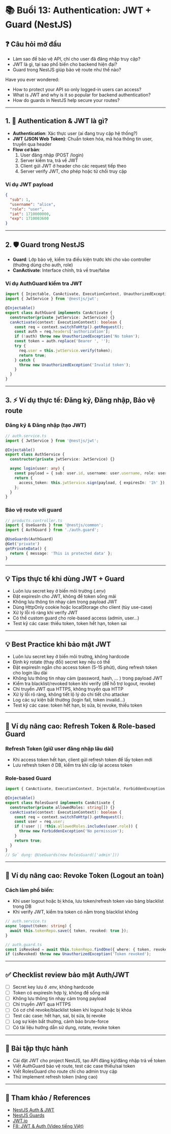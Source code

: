 # 📚 Buổi 13: Authentication: JWT + Guard (NestJS)

## ❓ Câu hỏi mở đầu
- Làm sao để bảo vệ API, chỉ cho user đã đăng nhập truy cập?
- JWT là gì, tại sao phổ biến cho backend hiện đại?
- Guard trong NestJS giúp bảo vệ route như thế nào?

Have you ever wondered:
- How to protect your API so only logged-in users can access?
- What is JWT and why is it so popular for backend authentication?
- How do guards in NestJS help secure your routes?

---

## 1. 🔐 Authentication & JWT là gì?

- **Authentication**: Xác thực user (ai đang truy cập hệ thống?)
- **JWT (JSON Web Token)**: Chuẩn token hóa, mã hóa thông tin user, truyền qua header
- **Flow cơ bản**:
  1. User đăng nhập (POST /login)
  2. Server kiểm tra, trả về JWT
  3. Client gửi JWT ở header cho các request tiếp theo
  4. Server verify JWT, cho phép hoặc từ chối truy cập

### Ví dụ JWT payload
```json
{
  "sub": 1,
  "username": "alice",
  "role": "user",
  "iat": 1710000000,
  "exp": 1710003600
}
```

---

## 2. 🛡️ Guard trong NestJS

- **Guard**: Lớp bảo vệ, kiểm tra điều kiện trước khi cho vào controller (thường dùng cho auth, role)
- **CanActivate**: Interface chính, trả về true/false

### Ví dụ AuthGuard kiểm tra JWT
```typescript
import { Injectable, CanActivate, ExecutionContext, UnauthorizedException } from '@nestjs/common';
import { JwtService } from '@nestjs/jwt';

@Injectable()
export class AuthGuard implements CanActivate {
  constructor(private jwtService: JwtService) {}
  canActivate(context: ExecutionContext): boolean {
    const req = context.switchToHttp().getRequest();
    const auth = req.headers['authorization'];
    if (!auth) throw new UnauthorizedException('No token');
    const token = auth.replace('Bearer ', '');
    try {
      req.user = this.jwtService.verify(token);
      return true;
    } catch {
      throw new UnauthorizedException('Invalid token');
    }
  }
}
```

---

## 3. ⚡ Ví dụ thực tế: Đăng ký, Đăng nhập, Bảo vệ route

### Đăng ký & Đăng nhập (tạo JWT)
```typescript
// auth.service.ts
import { JwtService } from '@nestjs/jwt';

@Injectable()
export class AuthService {
  constructor(private jwtService: JwtService) {}

  async login(user: any) {
    const payload = { sub: user.id, username: user.username, role: user.role };
    return {
      access_token: this.jwtService.sign(payload, { expiresIn: '1h' })
    };
  }
}
```

### Bảo vệ route với guard
```typescript
// products.controller.ts
import { UseGuards } from '@nestjs/common';
import { AuthGuard } from './auth.guard';

@UseGuards(AuthGuard)
@Get('private')
getPrivateData() {
  return { message: 'This is protected data' };
}
```

---

## 💡 Tips thực tế khi dùng JWT + Guard
- Luôn lưu secret key ở biến môi trường (.env)
- Đặt expiresIn cho JWT, không để token sống mãi
- Không lưu thông tin nhạy cảm trong payload JWT
- Dùng HttpOnly cookie hoặc localStorage cho client (tùy use-case)
- Xử lý lỗi rõ ràng khi verify JWT
- Có thể custom guard cho role-based access (admin, user...)
- Test kỹ các case: thiếu token, token hết hạn, token sai

---

## 💡 Best Practice khi bảo mật JWT
- Luôn lưu secret key ở biến môi trường, không hardcode
- Định kỳ rotate (thay đổi) secret key nếu có thể
- Đặt expiresIn ngắn cho access token (5-15 phút), dùng refresh token cho login lâu dài
- Không lưu thông tin nhạy cảm (password, hash, ... ) trong payload JWT
- Kiểm tra blacklist/revoked token khi verify (để hỗ trợ logout, revoke)
- Chỉ truyền JWT qua HTTPS, không truyền qua HTTP
- Xử lý lỗi rõ ràng, không tiết lộ lý do chi tiết cho attacker
- Log các sự kiện bất thường (login fail, token invalid...)
- Test kỹ các case: token hết hạn, bị sửa, bị revoke, thiếu token

---

## 🌟 Ví dụ nâng cao: Refresh Token & Role-based Guard

### Refresh Token (giữ user đăng nhập lâu dài)
- Khi access token hết hạn, client gửi refresh token để lấy token mới
- Lưu refresh token ở DB, kiểm tra khi cấp lại access token

### Role-based Guard
```typescript
import { CanActivate, ExecutionContext, Injectable, ForbiddenException } from '@nestjs/common';

@Injectable()
export class RolesGuard implements CanActivate {
  constructor(private allowedRoles: string[]) {}
  canActivate(context: ExecutionContext): boolean {
    const req = context.switchToHttp().getRequest();
    const user = req.user;
    if (!user || !this.allowedRoles.includes(user.role)) {
      throw new ForbiddenException('No permission');
    }
    return true;
  }
}
// Sử dụng: @UseGuards(new RolesGuard(['admin']))
```

---

## 🌟 Ví dụ nâng cao: Revoke Token (Logout an toàn)

### Cách làm phổ biến:
- Khi user logout hoặc bị khóa, lưu token/refresh token vào bảng blacklist trong DB
- Khi verify JWT, kiểm tra token có nằm trong blacklist không

```typescript
// auth.service.ts
async logout(token: string) {
  await this.tokenRepo.save({ token, revoked: true });
}

// auth.guard.ts
const isRevoked = await this.tokenRepo.findOne({ where: { token, revoked: true } });
if (isRevoked) throw new UnauthorizedException('Token revoked');
```

---

## ✅ Checklist review bảo mật Auth/JWT
- [ ] Secret key lưu ở .env, không hardcode
- [ ] Token có expiresIn hợp lý, không để sống mãi
- [ ] Không lưu thông tin nhạy cảm trong payload
- [ ] Chỉ truyền JWT qua HTTPS
- [ ] Có cơ chế revoke/blacklist token khi logout hoặc bị khóa
- [ ] Test các case: hết hạn, sai, bị sửa, bị revoke
- [ ] Log sự kiện bất thường, cảnh báo brute-force
- [ ] Có tài liệu hướng dẫn sử dụng, rotate, revoke token

---

## 📝 Bài tập thực hành
- Cài đặt JWT cho project NestJS, tạo API đăng ký/đăng nhập trả về token
- Viết AuthGuard bảo vệ route, test các case thiếu/sai token
- Viết RolesGuard cho route chỉ cho admin truy cập
- Thử implement refresh token (nâng cao)

---

## 🔗 Tham khảo / References
- [NestJS Auth & JWT](https://docs.nestjs.com/security/authentication)
- [NestJS Guards](https://docs.nestjs.com/guards)
- [JWT.io](https://jwt.io/)
- [F8: JWT & Auth (Video tiếng Việt)](https://www.youtube.com/watch?v=2jqok-WgelI) 